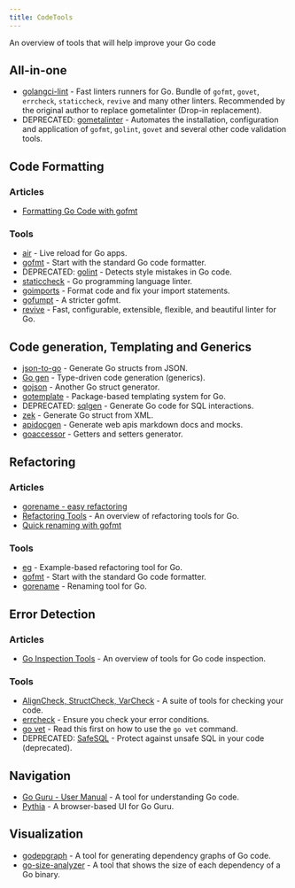 ```yaml
---
title: CodeTools
---
```


An overview of tools that will help improve your Go code

## All-in-one

  - [golangci-lint](https://github.com/golangci/golangci-lint) - Fast linters runners for Go. Bundle of `gofmt`, `govet`, `errcheck`, `staticcheck`, `revive` and many other linters. Recommended by the original author to replace gometalinter (Drop-in replacement).
  - DEPRECATED: [gometalinter](https://github.com/alecthomas/gometalinter) - Automates the installation, configuration and application of `gofmt`, `golint`, `govet` and several other code validation tools.

## Code Formatting

### Articles

  - [Formatting Go Code with gofmt](https://golangtutorials.blogspot.com/2011/06/formatting-go-code-with-gofmt.html)

### Tools

  - [air](https://github.com/air-verse/air) - Live reload for Go apps.
  - [gofmt](https://pkg.go.dev/cmd/gofmt/) - Start with the standard Go code formatter.
  - DEPRECATED: [golint](https://github.com/golang/lint) - Detects style mistakes in Go code.
  - [staticcheck](https://staticcheck.io/) - Go programming language linter.
  - [goimports](https://pkg.go.dev/golang.org/x/tools/cmd/goimports) - Format code and fix your import statements.
  - [gofumpt](https://github.com/mvdan/gofumpt) - A stricter gofmt.
  - [revive](https://github.com/mgechev/revive) - Fast, configurable, extensible, flexible, and beautiful linter for Go.

## Code generation, Templating and Generics

  - [json-to-go](https://mholt.github.io/json-to-go/) - Generate Go structs from JSON.
  - [Go gen](https://clipperhouse.com/gen/overview/) - Type-driven code generation (generics).
  - [gojson](https://github.com/ChimeraCoder/gojson) - Another Go struct generator.
  - [gotemplate](https://github.com/ncw/gotemplate) - Package-based templating system for Go.
  - DEPRECATED: [sqlgen](https://github.com/drone/sqlgen) - Generate Go code for SQL interactions.
  - [zek](https://github.com/miku/zek) - Generate Go struct from XML.
  - [apidocgen](https://github.com/alovn/apidocgen) - Generate web apis markdown docs and mocks.
  - [goaccessor](https://github.com/yujiachen-y/goaccessor) - Getters and setters generator.

## Refactoring

### Articles

  - [gorename - easy refactoring](https://texlution.com/post/gorename/)
  - [Refactoring Tools](https://blog.ralch.com/articles/golang-tools-refactoring/) - An overview of refactoring tools for Go.
  - [Quick renaming with gofmt](http://technosophos.com/2015/09/26/quick-go-hack-renaming-structs.html)

### Tools

- [eg](https://pkg.go.dev/golang.org/x/tools/cmd/eg) - Example-based refactoring tool for Go.
- [gofmt](https://pkg.go.dev/cmd/gofmt/) - Start with the standard Go code formatter.
- [gorename](https://golang.org/x/tools/refactor/rename) - Renaming tool for Go.

## Error Detection

### Articles

  - [Go Inspection Tools](https://blog.ralch.com/articles/golang-tools-inspection/) - An overview of tools for Go code inspection.

### Tools

  - [AlignCheck, StructCheck, VarCheck](https://gitlab.com/opennota/check) - A suite of tools for checking your code.
  - [errcheck](https://github.com/kisielk/errcheck) - Ensure you check your error conditions.
  - [go vet](https://pkg.go.dev/cmd/vet/) - Read this first on how to use the `go vet` command.
  - DEPRECATED: [SafeSQL](https://github.com/stripe/safesql) - Protect against unsafe SQL in your code (deprecated).

## Navigation

  - [Go Guru - User Manual](https://go.dev/s/using-guru) - A tool for understanding Go code.
  - [Pythia](https://github.com/fzipp/pythia) - A browser-based UI for Go Guru.

## Visualization

  - [godepgraph](https://github.com/kisielk/godepgraph) - A tool for generating dependency graphs of Go code.
  - [go-size-analyzer](https://github.com/Zxilly/go-size-analyzer) - A tool that shows the size of each dependency of a Go binary.
